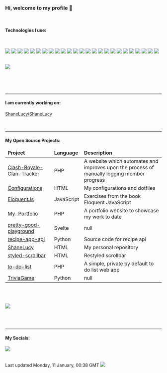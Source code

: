 <h3>Hi, welcome to my profile 👋</h3>

<br>

<h4>Technologies I use:</h4>
<br>
<p>
    <img src="https://img.shields.io/badge/node.js%20-%2343853D.svg?&style=for-the-badge&logo=node.js&logoColor=white"/>
    <img src="https://img.shields.io/badge/javascript%20-%23323330.svg?&style=for-the-badge&logo=javascript&logoColor=%23F7DF1E"/>
    <img src="https://img.shields.io/badge/typescript%20-%23007ACC.svg?&style=for-the-badge&logo=typescript&logoColor=white"/>
    <img src="https://img.shields.io/badge/html5%20-%23E34F26.svg?&style=for-the-badge&logo=html5&logoColor=white"/>
    <img src="https://img.shields.io/badge/css3%20-%231572B6.svg?&style=for-the-badge&logo=css3&logoColor=white"/>
    <img src="https://img.shields.io/badge/python%20-%2314354C.svg?&style=for-the-badge&logo=python&logoColor=white"/>
    <img src="https://img.shields.io/badge/php-%23777BB4.svg?&style=for-the-badge&logo=php&logoColor=white"/>
    <img src="https://img.shields.io/badge/markdown-%23000000.svg?&style=for-the-badge&logo=markdown&logoColor=white"/>
    <img src="https://img.shields.io/badge/vuejs%20-%2335495e.svg?&style=for-the-badge&logo=vue.js&logoColor=%234FC08D"/>
    <img src="https://img.shields.io/badge/angular%20-%23DD0031.svg?&style=for-the-badge&logo=angular&logoColor=white"/>
    <img src="https://img.shields.io/badge/tailwindcss%20-%2338B2AC.svg?&style=for-the-badge&logo=tailwind-css&logoColor=white"/>
    <img src="https://img.shields.io/badge/bootstrap%20-%23563D7C.svg?&style=for-the-badge&logo=bootstrap&logoColor=white"/>
    <img src="https://img.shields.io/badge/django%20-%23092E20.svg?&style=for-the-badge&logo=django&logoColor=white"/>
    <img src="https://img.shields.io/badge/laravel%20-%23FF2D20.svg?&style=for-the-badge&logo=laravel&logoColor=white"/>
    <img src="https://img.shields.io/badge/SASS%20-hotpink.svg?&style=for-the-badge&logo=SASS&logoColor=white"/>
    <img src="https://img.shields.io/badge/NuxtJS%20-black.svg?&style=for-the-badge&logo=NuxtJS&logoColor=white"/>
    <img src="https://img.shields.io/badge/webpack%20-%238DD6F9.svg?&style=for-the-badge&logo=webpack&logoColor=black" />
    <img src="https://img.shields.io/badge/git%20-%23F05033.svg?&style=for-the-badge&logo=git&logoColor=white"/>
    <img src="https://img.shields.io/badge/github%20-%23121011.svg?&style=for-the-badge&logo=github&logoColor=white"/>
    <img src="https://img.shields.io/badge/bitbucket%20-%230047B3.svg?&style=for-the-badge&logo=bitbucket&logoColor=white"/>
    <img src="https://img.shields.io/badge/mysql-%2300f.svg?&style=for-the-badge&logo=mysql&logoColor=white"/>
    <img src ="https://img.shields.io/badge/postgres-%23316192.svg?&style=for-the-badge&logo=postgresql&logoColor=white"/>
    <img src="https://img.shields.io/badge/github%20actions%20-%232671E5.svg?&style=for-the-badge&logo=github%20actions&logoColor=white"/>
    <img src="https://img.shields.io/badge/-Raspberry%20Pi-C51A4A?style=for-the-badge&logo=Raspberry-Pi"/>
    <img src="https://img.shields.io/badge/docker%20-%230db7ed.svg?&style=for-the-badge&logo=docker&logoColor=white"/>
</p>
<br>
<img align="center" src="https://github-readme-stats.vercel.app/api/top-langs/?username=shanelucy&layout=compact&bg_color=00000000">

<br><br><br>
<hr>
<h4>I am currently working on:</h4>
<a href=https://github.com/ShaneLucy/ShaneLucy>ShaneLucy&#x2F;ShaneLucy</a>
<br><br><br>

<hr>
<h4>My Open Source Projects:</h4>
<table>
    <thead>
        <tr>
            <td><b>Project</b></td>
            <td><b>Language</b></td>
            <td><b>Description</b></td>
        </tr>
    </thead>
    <tbody>
        <tr>
            <td>
                <a href=https://github.com/ShaneLucy/Clash-Royale-Clan-Tracker>Clash-Royale-Clan-Tracker</>    
            </td> 
            <td>
                PHP
            </td>
            <td>
                A website which automates and improves upon the process of manually logging member progress
            </td>
            </tr>
        <tr>
            <td>
                <a href=https://github.com/ShaneLucy/Configurations>Configurations</>    
            </td> 
            <td>
                HTML
            </td>
            <td>
                My configurations and dotfiles
            </td>
            </tr>
        <tr>
            <td>
                <a href=https://github.com/ShaneLucy/EloquentJs>EloquentJs</>    
            </td> 
            <td>
                JavaScript
            </td>
            <td>
                Exercises from the book Eloquent JavaScript
            </td>
            </tr>
        <tr>
            <td>
                <a href=https://github.com/ShaneLucy/My-Portfolio>My-Portfolio</>    
            </td> 
            <td>
                PHP
            </td>
            <td>
                A portfolio website to showcase my work to date
            </td>
            </tr>
        <tr>
            <td>
                <a href=https://github.com/ShaneLucy/pretty-good-playground>pretty-good-playground</>    
            </td> 
            <td>
                Svelte
            </td>
            <td>
                null
            </td>
            </tr>
        <tr>
            <td>
                <a href=https://github.com/ShaneLucy/recipe-app-api>recipe-app-api</>    
            </td> 
            <td>
                Python
            </td>
            <td>
                Source code for recipe api
            </td>
            </tr>
        <tr>
            <td>
                <a href=https://github.com/ShaneLucy/ShaneLucy>ShaneLucy</>    
            </td> 
            <td>
                HTML
            </td>
            <td>
                My personal repository
            </td>
            </tr>
        <tr>
            <td>
                <a href=https://github.com/ShaneLucy/styled-scrollbar>styled-scrollbar</>    
            </td> 
            <td>
                HTML
            </td>
            <td>
                Restyled scrollbar 
            </td>
            </tr>
        <tr>
            <td>
                <a href=https://github.com/ShaneLucy/to-do-list>to-do-list</>    
            </td> 
            <td>
                PHP
            </td>
            <td>
                A simple, private by default to do list web app
            </td>
            </tr>
        <tr>
            <td>
                <a href=https://github.com/ShaneLucy/TriviaGame>TriviaGame</>    
            </td> 
            <td>
                Python
            </td>
            <td>
                null
            </td>
            </tr>
    </tbody>        
</table>
<br><br><br>
<img src="https://github-readme-stats.vercel.app/api?username=shanelucy&show_icons=true&bg_color=00000000">
<br><br><br><br>

<hr>
<h4>My Socials:</h4>
<a href="https://uk.linkedin.com/in/shane-lucy-4735b616a">
    <img src="https://img.shields.io/badge/linkedin%20-%230077B5.svg?&style=for-the-badge&logo=linkedin&logoColor=white"/>
</a>
<br><br><br>
Last updated Monday, 11 January, 00:38 GMT <img src="https://github.com/ShaneLucy/ShaneLucy/workflows/README%20build/badge.svg">



